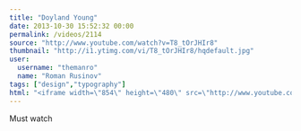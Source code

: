 ```yaml
---
title: "Doyland Young"
date: 2013-10-30 15:52:32 00:00
permalink: /videos/2114
source: "http://www.youtube.com/watch?v=T8_tOrJHIr8"
thumbnail: "http://i1.ytimg.com/vi/T8_tOrJHIr8/hqdefault.jpg"
user:
  username: "themanro"
  name: "Roman Rusinov"
tags: ["design","typography"]
html: "<iframe width=\"854\" height=\"480\" src=\"http://www.youtube.com/embed/T8_tOrJHIr8?wmode=transparent&feature=oembed\" frameborder=\"0\" allowfullscreen></iframe>"
---
```


Must watch